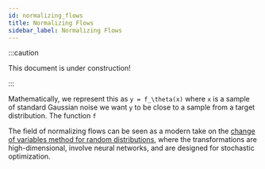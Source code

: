 ```yaml
---
id: normalizing_flows
title: Normalizing Flows
sidebar_label: Normalizing Flows
---
```


:::caution

This document is under construction!

:::

Mathematically, we represent this as `y = f_\theta(x)` where `x` is a sample of standard Gaussian noise we want `y` to be close to a sample from a target distribution. The function `f`


The field of normalizing flows can be seen as a modern take on the [change of variables method for random distributions](https://en.wikipedia.org/wiki/Probability_density_function#Dependent_variables_and_change_of_variables), where the transformations are high-dimensional, involve neural networks, and are designed for stochastic optimization.
